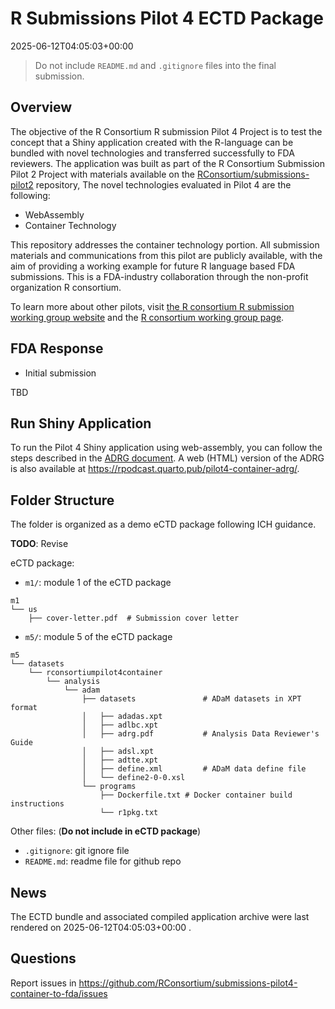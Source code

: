 # R Submissions Pilot 4 ECTD Package

2025-06-12T04:05:03+00:00

> Do not include `README.md` and `.gitignore` files into the final
> submission.

## Overview

The objective of the R Consortium R submission Pilot 4 Project is to
test the concept that a Shiny application created with the R-language
can be bundled with novel technologies and transferred successfully to
FDA reviewers. The application was built as part of the R Consortium
Submission Pilot 2 Project with materials available on the
[RConsortium/submissions-pilot2](https://github.com/RConsortium/submissions-pilot2)
repository, The novel technologies evaluated in Pilot 4 are the
following:

- WebAssembly
- Container Technology

This repository addresses the container technology portion. All
submission materials and communications from this pilot are publicly
available, with the aim of providing a working example for future R
language based FDA submissions. This is a FDA-industry collaboration
through the non-profit organization R consortium.

To learn more about other pilots, visit [the R consortium R submission
working group website](https://rconsortium.github.io/submissions-wg/)
and the [R consortium working group
page](https://www.r-consortium.org/projects/isc-working-groups).

## FDA Response

- Initial submission

TBD

## Run Shiny Application

To run the Pilot 4 Shiny application using web-assembly, you can follow
the steps described in the [ADRG
document](https://rsubmission-draft.us-east-1.linodeobjects.com/adrg-quarto-pdf.pdf).
A web (HTML) version of the ADRG is also available at
<https://rpodcast.quarto.pub/pilot4-container-adrg/>.

## Folder Structure

The folder is organized as a demo eCTD package following ICH guidance.

**TODO**: Revise

eCTD package:

- `m1/`: module 1 of the eCTD package

<!-- -->

    m1
    └── us
        ├── cover-letter.pdf  # Submission cover letter

- `m5/`: module 5 of the eCTD package

<!-- -->

    m5
    └── datasets
        └── rconsortiumpilot4container
            └── analysis
                └── adam
                    ├── datasets               # ADaM datasets in XPT format
                    │   ├── adadas.xpt
                    │   ├── adlbc.xpt
                    │   ├── adrg.pdf           # Analysis Data Reviewer's Guide
                    │   ├── adsl.xpt
                    │   ├── adtte.xpt
                    │   ├── define.xml         # ADaM data define file
                    │   └── define2-0-0.xsl
                    └── programs
                        ├── Dockerfile.txt # Docker container build instructions
                        └── r1pkg.txt

Other files: (**Do not include in eCTD package**)

- `.gitignore`: git ignore file
- `README.md`: readme file for github repo

## News

The ECTD bundle and associated compiled application archive were last
rendered on 2025-06-12T04:05:03+00:00 .

## Questions

Report issues in
<https://github.com/RConsortium/submissions-pilot4-container-to-fda/issues>
